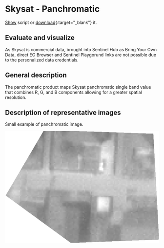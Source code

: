# Skysat - Panchromatic

<a href="#" id='togglescript'>Show</a> script or [download](script.js){:target="_blank"} it.
<div id='script_view' style="display:none">
{% highlight javascript %}
      {% include_relative script.js %}
{% endhighlight %}
</div>

## Evaluate and visualize

As Skysat is commercial data, brought into Sentinel Hub as Bring Your Own Data, direct EO Browser and Sentinel Playgorund links are not possible due to the personalized data credentials.   

## General description

The panchromatic product maps Skysat panchromatic single band value that combines R, G, and B components allowing for a greater spatial resolution.

## Description of representative images

Small example of panchromatic image.

![Small panchromatic visualization.](fig/skysat_panchromatic.png)
